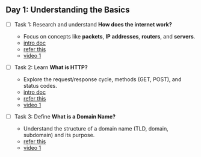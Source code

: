 ## Day 1: Understanding the Basics

- [ ] Task 1: Research and understand **How does the internet work?**

  - Focus on concepts like **packets**, **IP addresses**, **routers**, and **servers**.
  - [intro doc](./resources/internet.md)
  - [refer this](https://www.freecodecamp.org/news/how-does-the-internet-work/)
  - [video 1](https://youtu.be/YtxLexm-9pI?si=IvpW6EnGQFqRR8qN)

- [ ] Task 2: Learn **What is HTTP?**

  - Explore the request/response cycle, methods (GET, POST), and status codes.
  - [intro doc](./resources/http.md)
  - [refer this](https://www.freecodecamp.org/news/how-the-internet-works/)
  - [video 1](https://youtu.be/iYM2zFP3Zn0?si=Eseq7WZo-RcU55nj)

- [ ] Task 3: Define **What is a Domain Name?**

  - Understand the structure of a domain name (TLD, domain, subdomain) and its purpose.
  - [refer this](https://cs.stanford.edu/people/eroberts/cs201/projects/the-domain-name-system/what.html)
  - [video 1](https://www.youtube.com/watch?v=lMHzpBwPuG8)

